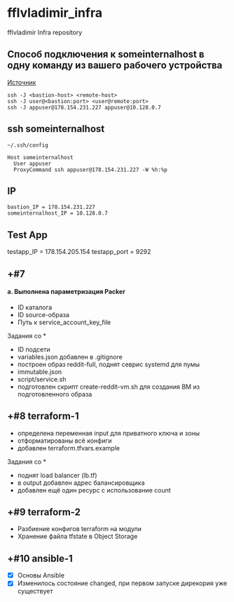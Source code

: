 # fflvladimir_infra
fflvladimir Infra repository

## Cпособ подключения к someinternalhost в одну команду из вашего рабочего устройства

[Источник](https://www.redhat.com/sysadmin/ssh-proxy-bastion-proxyjump)

```
ssh -J <bastion-host> <remote-host>
ssh -J user@<bastion:port> <user@remote:port>
ssh -J appuser@178.154.231.227 appuser@10.128.0.7
```

## ssh someinternalhost

```~/.ssh/config```
```
Host someinternalhost
  User appuser
  ProxyCommand ssh appuser@178.154.231.227 -W %h:%p
```

## IP
```
bastion_IP = 178.154.231.227
someinternalhost_IP = 10.128.0.7
```

## Test App
testapp_IP = 178.154.205.154
testapp_port = 9292

## +#7
#### а. Выполнена параметризация Packer

+ ID каталога
+ ID source-образа
+ Путь к service_account_key_file

Задания со *

+ ID подсети
+ variables.json добавлен в .gitignore
+ построен образ reddit-full, поднят севрис systemd для пумы
+ immutable.json
+ script/service.sh
+ подготовлен скрипт create-reddit-vm.sh для создания ВМ из подготовленного образа

## +#8 terraform-1

+ определена переменная input для приватного ключа и зоны
+ отформатированы всё конфиги
+ добавлен terraform.tfvars.example

Задания со *

+ поднят load balancer (lb.tf)
+ в output добавлен адрес балансировщика
+ добавлен ещё один ресурс с использование count

## +#9 terraform-2

+ Разбиение конфигов terraform на модули
+ Хранение файла tfstate в Object Storage

## +#10 ansible-1

- [x] Основы Ansible
- [x] Изменилось состояние changed, при первом запуске дирекория уже существует
